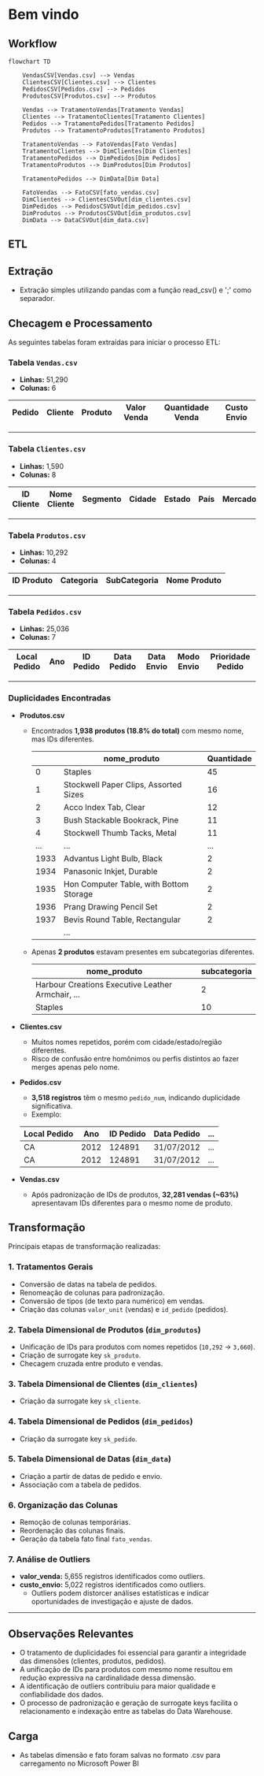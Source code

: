 # Bem vindo


## Workflow

```mermaid
flowchart TD

    VendasCSV[Vendas.csv] --> Vendas
    ClientesCSV[Clientes.csv] --> Clientes
    PedidosCSV[Pedidos.csv] --> Pedidos
    ProdutosCSV[Produtos.csv] --> Produtos

    Vendas --> TratamentoVendas[Tratamento Vendas]
    Clientes --> TratamentoClientes[Tratamento Clientes]
    Pedidos --> TratamentoPedidos[Tratamento Pedidos]
    Produtos --> TratamentoProdutos[Tratamento Produtos]

    TratamentoVendas --> FatoVendas[Fato Vendas]
    TratamentoClientes --> DimClientes[Dim Clientes]
    TratamentoPedidos --> DimPedidos[Dim Pedidos]
    TratamentoProdutos --> DimProdutos[Dim Produtos]

    TratamentoPedidos --> DimData[Dim Data]

    FatoVendas --> FatoCSV[fato_vendas.csv]
    DimClientes --> ClientesCSVOut[dim_clientes.csv]
    DimPedidos --> PedidosCSVOut[dim_pedidos.csv]
    DimProdutos --> ProdutosCSVOut[dim_produtos.csv]
    DimData --> DataCSVOut[dim_data.csv]

```


## ETL

## Extração

- Extração simples utilizando pandas com a função read_csv() e ';' como separador.


## Checagem e Processamento
As seguintes tabelas foram extraídas para iniciar o processo ETL:

### Tabela `Vendas.csv`
- **Linhas:** 51,290
- **Colunas:** 6

| Pedido | Cliente | Produto | Valor Venda | Quantidade Venda | Custo Envio |
|--------|---------|---------|-------------|------------------|-------------|

---

### Tabela `Clientes.csv`
- **Linhas:** 1,590
- **Colunas:** 8

| ID Cliente | Nome Cliente | Segmento | Cidade | Estado | País | Mercado | Região |
|------------|--------------|----------|--------|--------|------|---------|--------|

---

### Tabela `Produtos.csv`
- **Linhas:** 10,292
- **Colunas:** 4

| ID Produto | Categoria | SubCategoria | Nome Produto |
|------------|-----------|--------------|--------------|

---

### Tabela `Pedidos.csv`
- **Linhas:** 25,036
- **Colunas:** 7

| Local Pedido | Ano | ID Pedido | Data Pedido | Data Envio | Modo Envio | Prioridade Pedido |
|--------------|-----|-----------|-------------|------------|------------|------------------|

---

### Duplicidades Encontradas

- **Produtos.csv**
  - Encontrados **1,938 produtos (18.8% do total)** com mesmo nome, mas IDs diferentes.

    |   | nome_produto                               | Quantidade |
    |---|--------------------------------------------|------------|
    | 0 | Staples                                   | 45         |
    | 1 | Stockwell Paper Clips, Assorted Sizes      | 16         |
    | 2 | Acco Index Tab, Clear                     | 12         |
    | 3 | Bush Stackable Bookrack, Pine              | 11         |
    | 4 | Stockwell Thumb Tacks, Metal              | 11         |
    |...| ...                                       | ...        |
    |1933| Advantus Light Bulb, Black               | 2          |
    |1934| Panasonic Inkjet, Durable                | 2          |
    |1935| Hon Computer Table, with Bottom Storage  | 2          |
    |1936| Prang Drawing Pencil Set                 | 2          |
    |1937| Bevis Round Table, Rectangular           | 2          |
                                | ...        |

  - Apenas **2 produtos** estavam presentes em subcategorias diferentes.

    | nome_produto                                     | subcategoria |
    |--------------------------------------------------|-------------|
    | Harbour Creations Executive Leather Armchair, ...|      2      |
    | Staples                                          |     10      |


- **Clientes.csv**
    - Muitos nomes repetidos, porém com cidade/estado/região diferentes.
    - Risco de confusão entre homônimos ou perfis distintos ao fazer merges apenas pelo nome.


- **Pedidos.csv**
    - **3,518 registros** têm o mesmo `pedido_num`, indicando duplicidade significativa.
    - Exemplo:

    | Local Pedido | Ano | ID Pedido | Data Pedido | ... |
    |--------------|-----|-----------|-------------|-----|
    | CA           | 2012| 124891    | 31/07/2012  | ... |
    | CA           | 2012| 124891    | 31/07/2012  | ... |


- **Vendas.csv**
    - Após padronização de IDs de produtos, **32,281 vendas (~63%)** apresentavam IDs diferentes para o mesmo nome de produto.



## Transformação

Principais etapas de transformação realizadas:

### 1. Tratamentos Gerais
- Conversão de datas na tabela de pedidos.
- Renomeação de colunas para padronização.
- Conversão de tipos (de texto para numérico) em vendas.
- Criação das colunas `valor_unit` (vendas) e `id_pedido` (pedidos).

### 2. Tabela Dimensional de Produtos (`dim_produtos`)
- Unificação de IDs para produtos com nomes repetidos (`10,292` → `3,660`).
- Criação de surrogate key `sk_produto`.
- Checagem cruzada entre produto e vendas.

### 3. Tabela Dimensional de Clientes (`dim_clientes`)
- Criação da surrogate key `sk_cliente`.

### 4. Tabela Dimensional de Pedidos (`dim_pedidos`)
- Criação da surrogate key `sk_pedido`.

### 5. Tabela Dimensional de Datas (`dim_data`)
- Criação a partir de datas de pedido e envio.
- Associação com a tabela de pedidos.

### 6. Organização das Colunas
- Remoção de colunas temporárias.
- Reordenação das colunas finais.
- Geração da tabela fato final `fato_vendas`.

### 7. Análise de Outliers
- **valor_venda:** 5,655 registros identificados como outliers.
- **custo_envio:** 5,022 registros identificados como outliers.
  - Outliers podem distorcer análises estatísticas e indicar oportunidades de investigação e ajuste de dados.

---

## Observações Relevantes

- O tratamento de duplicidades foi essencial para garantir a integridade das dimensões (clientes, produtos, pedidos).
- A unificação de IDs para produtos com mesmo nome resultou em redução expressiva na cardinalidade dessa dimensão.
- A identificação de outliers contribuiu para maior qualidade e confiabilidade dos dados.
- O processo de padronização e geração de surrogate keys facilita o relacionamento e indexação entre as tabelas do Data Warehouse.


## Carga

- As tabelas dimensão e fato foram salvas no formato .csv para carregamento no Microsoft Power BI